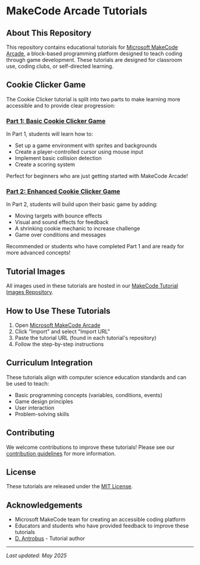 # MakeCode Arcade Tutorials

## About This Repository

This repository contains educational tutorials for [Microsoft MakeCode Arcade](https://arcade.makecode.com/), a block-based programming platform designed to teach coding through game development. These tutorials are designed for classroom use, coding clubs, or self-directed learning.

## Cookie Clicker Game

The Cookie Clicker tutorial is split into two parts to make learning more accessible and to provide clear progression:

### [Part 1: Basic Cookie Clicker Game](https://github.com/ictadg1/cookie-clicker-part1)

In Part 1, students will learn how to:
- Set up a game environment with sprites and backgrounds
- Create a player-controlled cursor using mouse input
- Implement basic collision detection
- Create a scoring system

Perfect for beginners who are just getting started with MakeCode Arcade!

### [Part 2: Enhanced Cookie Clicker Game](https://github.com/ictadg1/cookie-clicker-part2)

In Part 2, students will build upon their basic game by adding:
- Moving targets with bounce effects
- Visual and sound effects for feedback
- A shrinking cookie mechanic to increase challenge
- Game over conditions and messages

Recommended or students who have completed Part 1 and are ready for more advanced concepts!

## Tutorial Images

All images used in these tutorials are hosted in our [MakeCode Tutorial Images Repository](https://github.com/ictadg1/makecode-tutorial-images).

## How to Use These Tutorials

1. Open [Microsoft MakeCode Arcade](https://arcade.makecode.com/)
2. Click "Import" and select "Import URL"
3. Paste the tutorial URL (found in each tutorial's repository)
4. Follow the step-by-step instructions

## Curriculum Integration

These tutorials align with computer science education standards and can be used to teach:
- Basic programming concepts (variables, conditions, events)
- Game design principles
- User interaction
- Problem-solving skills

## Contributing

We welcome contributions to improve these tutorials! Please see our [contribution guidelines](CONTRIBUTING.md) for more information.

## License

These tutorials are released under the [MIT License](LICENSE).

## Acknowledgements

- Microsoft MakeCode team for creating an accessible coding platform
- Educators and students who have provided feedback to improve these tutorials
- [D. Antrobus](https://github.com/ictadg1) - Tutorial author

---

*Last updated: May 2025*